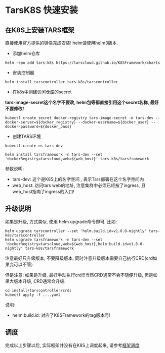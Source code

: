 # TarsK8S 快速安装

## 在K8S上安装TARS框架

直接使用官方提供的镜像完成安装! helm请使用helm3版本.

- 添加helm仓库

```
helm repo add tars-k8s https://tarscloud.github.io/K8SFramework/charts
```

- 安装控制器

```
helm install tarscontroller tars-k8s/tarscontroller
```

- 在k8s中创建访问仓库的secret

**tars-image-secret这个名字不要改, helm包等都直接引用这个secret名称, 最好不要修改!**

```
kubectl create secret docker-registry tars-image-secret -n tars-dev --docker-server=${docker_registry} --docker-username=${docker_user} --docker-password=${docker_pass}   
```

- 创建TARS环境

```
kubectl create ns tars-dev

helm install tarsframework -n tars-dev --set 'dockerRegistry=tarscloud,web=${web_host}' tars-k8s/tarsframework

```

参数说明:
- tars-dev: 这个是K8S上的名字空间 , 表示Tars部署在这个名字空间内
- web_host: 访问tars web的地址, 注意集群中必须已经按了ingress, 且web_host指向了ingress的入口!

## 升级说明

如果是升级, 方式类似, 使用 helm upgrade命令即可, 比如:

```
helm upgrade tarscontroller --set 'helm.build.id=v1.0.0-nightly' tars-k8s/tarscontroller
helm upgrade tarsframework -n tars-dev --set 'dockerRegistry=tarscloud,web=${web_host},helm.build.id=v1.0.0-nightly' tars-k8s/tarsframework

```

注意最好只升级版本, 不要降级版本, 同时注意升级版本需要自己执行CRD(crd如果变可以不管)


但是注意: 如果是升级, 最好手动执行crd!!!当然CRD通常不会不随便升级, 但是如果大版本升级, CRD通常会升级.

```
cd install/tarscontroller/crds
kubectl apply -f ....yaml

```

说明:
- helm.build.id: 对应了K8SFramework的tag版本号!

## 调度

完成以上步骤以后, 实际框架并没有在K8S上调度起来, 请参考[框架调度](./framework-affinity.md)
